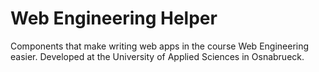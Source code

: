 # Web Engineering Helper
Components that make writing web apps in the course Web Engineering easier. Developed at the University of Applied Sciences in Osnabrueck.